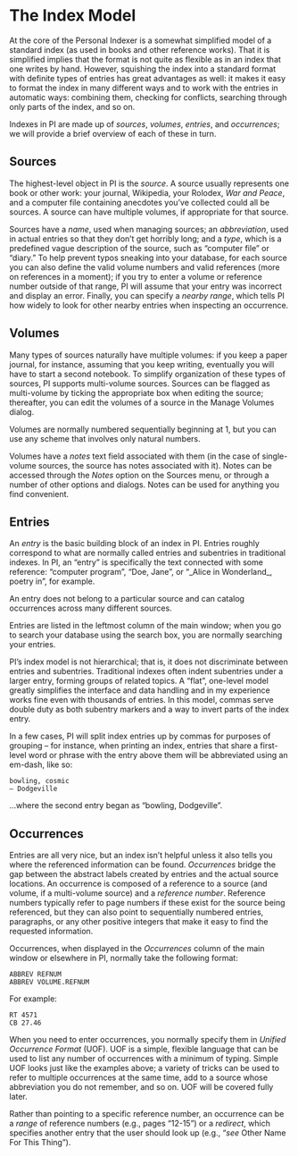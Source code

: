 # The Index Model

At the core of the Personal Indexer is a somewhat simplified model of a
standard index (as used in books and other reference works). That it is
simplified implies that the format is not quite as flexible as in an index that
one writes by hand. However, squishing the index into a standard format with
definite types of entries has great advantages as well: it makes it easy to
format the index in many different ways and to work with the entries in
automatic ways: combining them, checking for conflicts, searching through only
parts of the index, and so on.

Indexes in PI are made up of *sources*, *volumes*, *entries*, and *occurrences*;
we will provide a brief overview of each of these in turn.

## Sources

The highest-level object in PI is the *source*. A source usually represents one
book or other work: your journal, Wikipedia, your Rolodex, *War and Peace*, and
a computer file containing anecdotes you’ve collected could all be sources. A
source can have multiple volumes, if appropriate for that source.

Sources have a *name*, used when managing sources; an *abbreviation*, used in
actual entries so that they don’t get horribly long; and a *type*, which is a
predefined vague description of the source, such as “computer file” or “diary.”
To help prevent typos sneaking into your database, for each source you can also
define the valid volume numbers and valid references (more on references in a
moment); if you try to enter a volume or reference number outside of that
range, PI will assume that your entry was incorrect and display an error.
Finally, you can specify a *nearby range*, which tells PI how widely to look
for other nearby entries when inspecting an occurrence.

## Volumes

Many types of sources naturally have multiple volumes: if you keep a paper
journal, for instance, assuming that you keep writing, eventually you will have
to start a second notebook. To simplify organization of these types of sources,
PI supports multi-volume sources. Sources can be flagged as multi-volume by
ticking the appropriate box when editing the source; thereafter, you can edit
the volumes of a source in the Manage Volumes dialog.

Volumes are normally numbered sequentially beginning at 1, but you can use any
scheme that involves only natural numbers.

Volumes have a *notes* text field associated with them (in the case of
single-volume sources, the source has notes associated with it). Notes can be
accessed through the *Notes* option on the Sources menu, or through a number of
other options and dialogs. Notes can be used for anything you find convenient.

## Entries

An *entry* is the basic building block of an index in PI. Entries roughly
correspond to what are normally called entries and subentries in traditional
indexes. In PI, an “entry” is specifically the text connected with some
reference: “computer program”, “Doe, Jane”, or “\_Alice in Wonderland\_, poetry
in”, for example.

An entry does not belong to a particular source and can catalog occurrences
across many different sources.

Entries are listed in the leftmost column of the main window; when you go to
search your database using the search box, you are normally searching your
entries.

PI’s index model is not hierarchical; that is, it does not discriminate between
entries and subentries. Traditional indexes often indent subentries under a
larger entry, forming groups of related topics. A “flat”, one-level model
greatly simplifies the interface and data handling and in my experience works
fine even with thousands of entries. In this model, commas serve double duty as
both subentry markers and a way to invert parts of the index entry.

In a few cases, PI will split index entries up by commas for purposes of
grouping – for instance, when printing an index, entries that share a
first-level word or phrase with the entry above them will be abbreviated using
an em-dash, like so:

    bowling, cosmic
    — Dodgeville

...where the second entry began as “bowling, Dodgeville”.


## Occurrences

Entries are all very nice, but an index isn’t helpful unless it also tells you
where the referenced information can be found. *Occurrences* bridge the gap
between the abstract labels created by entries and the actual source locations.
An occurrence is composed of a reference to a source (and volume, if a
multi-volume source) and a *reference number*. Reference numbers typically refer
to page numbers if these exist for the source being referenced, but they can
also point to sequentially numbered entries, paragraphs, or any other positive
integers that make it easy to find the requested information.

Occurrences, when displayed in the *Occurrences* column of the main window or
elsewhere in PI, normally take the following format:

    ABBREV REFNUM
    ABBREV VOLUME.REFNUM

For example:

    RT 4571
    CB 27.46

When you need to enter occurrences, you normally specify them in *Unified
Occurrence Format* (UOF). UOF is a simple, flexible language that can be used to
list any number of occurrences with a minimum of typing. Simple UOF looks just
like the examples above; a variety of tricks can be used to refer to multiple
occurrences at the same time, add to a source whose abbreviation you do not
remember, and so on. UOF will be covered fully later.

Rather than pointing to a specific reference number, an occurrence can be a
*range* of reference numbers (e.g., pages “12-15”) or a *redirect*, which
specifies another entry that the user should look up (e.g., “*see* Other Name
For This Thing”).

